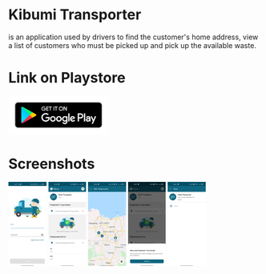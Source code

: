 # Kibumi Transporter
is an application used by drivers to find the customer's home address, view a list of customers who must be picked up and pick up the available waste.

# Link on Playstore
[<img alt="alt_text" width="200px" src="https://github.com/Lopniv/Kibumi-Transporter/blob/main/Screenshots/ic_playstore.png" />](https://play.google.com/store/apps/details?id=com.kibumi.mitra)

# Screenshots
<img src="https://github.com/Lopniv/Kibumi-Transporter/blob/main/Screenshots/Screenshot 1.jpg" width="15%"></img>
<img src="https://github.com/Lopniv/Kibumi-Transporter/blob/main/Screenshots/Screenshot 2.jpg" width="15%"></img>
<img src="https://github.com/Lopniv/Kibumi-Transporter/blob/main/Screenshots/Screenshot 3.jpg" width="15%"></img>
<img src="https://github.com/Lopniv/Kibumi-Transporter/blob/main/Screenshots/Screenshot 6.jpg" width="15%"></img>
<img src="https://github.com/Lopniv/Kibumi-Transporter/blob/main/Screenshots/Screenshot 7.jpg" width="15%"></img>
